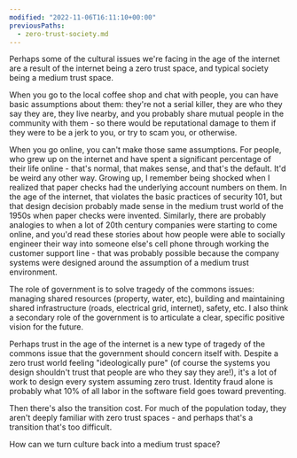```yaml
---
modified: "2022-11-06T16:11:10+00:00"
previousPaths:
  - zero-trust-society.md
---
```

 

Perhaps some of the cultural issues we're facing in the age of the internet are a result of the internet being a zero trust space, and typical society being a medium trust space.

When you go to the local coffee shop and chat with people, you can have basic assumptions about them: they're not a serial killer, they are who they say they are, they live nearby, and you probably share mutual people in the community with them - so there would be reputational damage to them if they were to be a jerk to you, or try to scam you, or otherwise.

When you go online, you can't make those same assumptions. For people, who grew up on the internet and have spent a significant percentage of their life online - that's normal, that makes sense, and that's the default. It'd be weird any other way. Growing up, I remember being shocked when I realized that paper checks had the underlying account numbers on them. In the age of the internet, that violates the basic practices of security 101, but that design decision probably made sense in the medium trust world of the 1950s when paper checks were invented. Similarly, there are probably analogies to when a lot of 20th century companies were starting to come online, and you'd read these stories about how people were able to socially engineer their way into someone else's cell phone through working the customer support line - that was probably possible because the company systems were designed around the assumption of a medium trust environment.

The role of government is to solve tragedy of the commons issues: managing shared resources (property, water, etc), building and maintaining shared infrastructure (roads, electrical grid, internet), safety, etc.  I also think a secondary role of the government is to articulate a clear, specific positive vision for the future.

Perhaps trust in the age of the internet is a new type of tragedy of the commons issue that the government should concern itself with. Despite a zero trust world feeling "ideologically pure" (of course the systems you design shouldn't trust that people are who they say they are!), it's a lot of work to design every system assuming zero trust. Identity fraud alone is probably what 10% of all labor in the software field goes toward preventing.

Then there's also the transition cost. For much of the population today, they aren't deeply familiar with zero trust spaces - and perhaps that's a transition that's too difficult.

How can we turn culture back into a medium trust space?